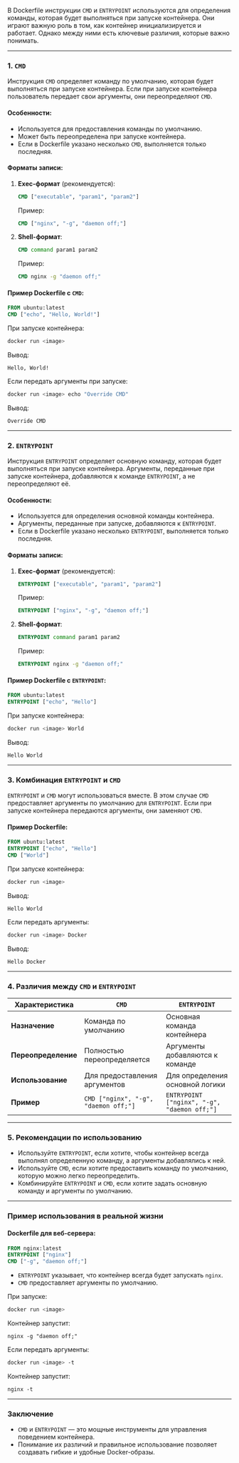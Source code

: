 В Dockerfile инструкции `CMD` и `ENTRYPOINT` используются для определения команды, которая будет выполняться при запуске контейнера. Они играют важную роль в том, как контейнер инициализируется и работает. Однако между ними есть ключевые различия, которые важно понимать.

---

### 1. **`CMD`**
Инструкция `CMD` определяет команду по умолчанию, которая будет выполняться при запуске контейнера. Если при запуске контейнера пользователь передает свои аргументы, они переопределяют `CMD`.

#### Особенности:
- Используется для предоставления команды по умолчанию.
- Может быть переопределена при запуске контейнера.
- Если в Dockerfile указано несколько `CMD`, выполняется только последняя.

#### Форматы записи:
1. **Exec-формат** (рекомендуется):
   ```dockerfile
   CMD ["executable", "param1", "param2"]
   ```
   Пример:
   ```dockerfile
   CMD ["nginx", "-g", "daemon off;"]
   ```

2. **Shell-формат**:
   ```dockerfile
   CMD command param1 param2
   ```
   Пример:
   ```dockerfile
   CMD nginx -g "daemon off;"
   ```

#### Пример Dockerfile с `CMD`:
```dockerfile
FROM ubuntu:latest
CMD ["echo", "Hello, World!"]
```
При запуске контейнера:
```bash
docker run <image>
```
Вывод:
```
Hello, World!
```

Если передать аргументы при запуске:
```bash
docker run <image> echo "Override CMD"
```
Вывод:
```
Override CMD
```

---

### 2. **`ENTRYPOINT`**
Инструкция `ENTRYPOINT` определяет основную команду, которая будет выполняться при запуске контейнера. Аргументы, переданные при запуске контейнера, добавляются к команде `ENTRYPOINT`, а не переопределяют её.

#### Особенности:
- Используется для определения основной команды контейнера.
- Аргументы, переданные при запуске, добавляются к `ENTRYPOINT`.
- Если в Dockerfile указано несколько `ENTRYPOINT`, выполняется только последняя.

#### Форматы записи:
1. **Exec-формат** (рекомендуется):
   ```dockerfile
   ENTRYPOINT ["executable", "param1", "param2"]
   ```
   Пример:
   ```dockerfile
   ENTRYPOINT ["nginx", "-g", "daemon off;"]
   ```

2. **Shell-формат**:
   ```dockerfile
   ENTRYPOINT command param1 param2
   ```
   Пример:
   ```dockerfile
   ENTRYPOINT nginx -g "daemon off;"
   ```

#### Пример Dockerfile с `ENTRYPOINT`:
```dockerfile
FROM ubuntu:latest
ENTRYPOINT ["echo", "Hello"]
```
При запуске контейнера:
```bash
docker run <image> World
```
Вывод:
```
Hello World
```

---

### 3. **Комбинация `ENTRYPOINT` и `CMD`**
`ENTRYPOINT` и `CMD` могут использоваться вместе. В этом случае `CMD` предоставляет аргументы по умолчанию для `ENTRYPOINT`. Если при запуске контейнера передаются аргументы, они заменяют `CMD`.

#### Пример Dockerfile:
```dockerfile
FROM ubuntu:latest
ENTRYPOINT ["echo", "Hello"]
CMD ["World"]
```
При запуске контейнера:
```bash
docker run <image>
```
Вывод:
```
Hello World
```

Если передать аргументы:
```bash
docker run <image> Docker
```
Вывод:
```
Hello Docker
```

---

### 4. **Различия между `CMD` и `ENTRYPOINT`**

| Характеристика          | `CMD`                              | `ENTRYPOINT`                      |
|-------------------------|------------------------------------|------------------------------------|
| **Назначение**          | Команда по умолчанию               | Основная команда контейнера       |
| **Переопределение**     | Полностью переопределяется         | Аргументы добавляются к команде   |
| **Использование**       | Для предоставления аргументов      | Для определения основной логики   |
| **Пример**              | `CMD ["nginx", "-g", "daemon off;"]` | `ENTRYPOINT ["nginx", "-g", "daemon off;"]` |

---

### 5. **Рекомендации по использованию**
- Используйте `ENTRYPOINT`, если хотите, чтобы контейнер всегда выполнял определенную команду, а аргументы добавлялись к ней.
- Используйте `CMD`, если хотите предоставить команду по умолчанию, которую можно легко переопределить.
- Комбинируйте `ENTRYPOINT` и `CMD`, если хотите задать основную команду и аргументы по умолчанию.

---

### Пример использования в реальной жизни

#### Dockerfile для веб-сервера:
```dockerfile
FROM nginx:latest
ENTRYPOINT ["nginx"]
CMD ["-g", "daemon off;"]
```
- `ENTRYPOINT` указывает, что контейнер всегда будет запускать `nginx`.
- `CMD` предоставляет аргументы по умолчанию.

При запуске:
```bash
docker run <image>
```
Контейнер запустит:
```
nginx -g "daemon off;"
```

Если передать аргументы:
```bash
docker run <image> -t
```
Контейнер запустит:
```
nginx -t
```

---

### Заключение
- `CMD` и `ENTRYPOINT` — это мощные инструменты для управления поведением контейнера.
- Понимание их различий и правильное использование позволяет создавать гибкие и удобные Docker-образы.